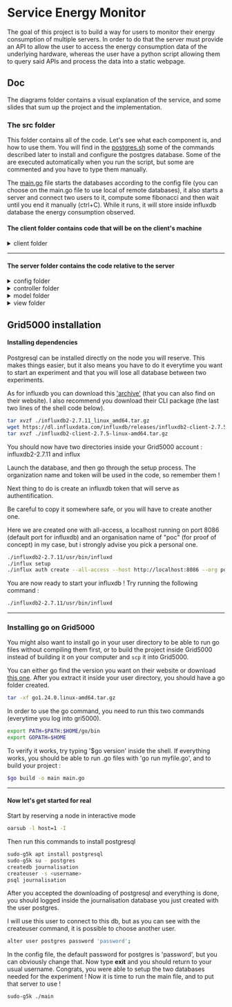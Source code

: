 # Service Energy Monitor

The goal of this project is to build a way for users to monitor their energy consumption of multiple servers. 
In order to do that the server must provide an API to allow the user to access the energy consumption data of the underlying hardware, whereas the user have a python script allowing them to query said APIs and process the data into a static webpage. 


## Doc
The diagrams folder contains a visual explanation of the service, and some slides that sum up the project and the implementation.

### The src folder
This folder contains all of the code. Let's see what each component is, and how to use them. 
You will find in the [postgres.sh](./postgres.sh) some of the commands described later to install and configure the postgres database. Some of the are executed automatically when you run the script, but some are commented and you have to type them manually.   

The [main.go](./main.go) file starts the databases according to the config file (you can choose on the main.go file to use local of remote databases), it also starts a server and connect two users to it, compute some fibonacci and then wait until you end it manually (ctrl+C). While it runs, it will store inside influxdb database the energy consumption observed. 

#### The client folder contains code that will be on the client's machine
<details>
	<summary>   client folder   </summary>	

#### Files: 
['client.css, client.js'](./src/client/client.css) : two files used when creating the final webpage of the client

['client.py'](./src/client/client.py) : the python scrpit responsible for querying the APIs, processing data into (very) beautiful graphs and creating the webpage that is displayed in the end

['fibonacci.go'](./src/client/fibonacci.go) : this bad implementation of fibonacci sequence is used to simulate activity inside the server and create some changes in energy consumption.

['websiteTemplate.htm'](./src/client/websiteTemplate.htm) : this is the base that client.py will use when creating the final html file. 

['website.htm'](./src/client/website.htm) : this is the final file that will be displayed in the client's browser. It is rewritten each time client.py is run. 

['images/'](./src/client/images) : this is the folder where every image created by the python file will be stored, and it is also where the website.htm file will go looking when it needs to display an image. 

</details>

---
#### The server folder contains the code relative to the server


<details>
	<summary> config folder </summary>	

#### Files: 
['config.go'](./src/server/config/config.go) : this file contains all the constants about databases, that's where you should put your usernames, passwords, urls relative to your own databases. 

</details>
<details>
	<summary>   controller folder   </summary>	

#### Files: 
['controller.go'](./src/server/controller/controller.go) : this is one of the core elements of this project. The controller file is responsible for querying data from the model, process it, and return it as gin handler functions that are called when accessing the right endpoints. 

['linuxConsumption.go'](./src/server/controller/linuxConsumption.go) : this file is responsible for getting the energy consumption of the hardware when running on linux machines. It uses the data provided by intel-rapl, so the hardware needs to have this feature. Also because of this, it needs root privileges which means you have to compile the whole project and launch it with <em>sudo ./main</em>. More on this below on the how to use paragraph. 

['readCSV.go'](./src/server/controller/readCSV.go) : this file was originally thought in order to use this project with ['DEMETER'](https://github.com/Constellation-Group/Demeter) and to base the data consumption on DEMETER csv files. However, it can basically work with any csv given some conditions : it needs to be ";" separated values instead of "," (this is a single character to change in the code, so in reality it's not a big deal), the first column needs to be the UNIX time when the data was retrieved, the last column needs to be the total amount of energy consumed (in mWh) by the concerned process, and finally the last row of each batch of data must end with a row with the name 'CPU Energy' on the second column. 

</details>
<details>
  <summary>  model folder </summary>
  
#### Files:
['getPostgres.go'](./src/server/model/getPostgres.go) : contains all the functions to retrieve data from the postgres database, for example functions to get users, time ranges, or links. 

['updatePostgres.go'](./src/server/model/updatePostgres.go) : this one also take care of the postgres database, but this time it contains functions to modify the database (reseting the db, creating the tables, deleting users, logging users connection...)

['modelInflux.go'](./src/server/model/modelInflux.go) : you will find in this file all that is needed to retrieve specific data from the Timeseries Influx database (used to store the energy values, if you needed a reminder).
</details>
<details>
  <summary>  view folder </summary>

  #### Files:   
  ['routes.go'](./src/server/view/routes.go) : its only role is to create the endpoints necessary when simulating a server, and to associate the right functions with the right endpoints.
</details>


##  Grid5000 installation
#### Installing dependencies

Postgresql can be installed directly on the node you will reserve. This makes things easier, but it also means you have to do it everytime you want to start an experiment and that you will lose all database between two experiments. 

As for influxdb you can download this ['archive'](./dependencies/influxdb2-2.7.11_linux_amd64.tar.gz) (that you can also find on their website). 
I also recommend you download their CLI package (the last two lines of the shell code below). 
```sh
tar xvzf ./influxdb2-2.7.11_linux_amd64.tar.gz
wget https://dl.influxdata.com/influxdb/releases/influxdb2-client-2.7.5-linux-amd64.tar.gz
tar xvzf ./influxdb2-client-2.7.5-linux-amd64.tar.gz
```
You should now have two directories inside your  Grid5000 account : influxdb2-2.7.11 and influx

Launch the database, and then go through the setup process. The organization name and token will be used in the code, so remember them !

Next thing to do is create an influxdb token that will serve as authentification. 

Be careful to copy it somewhere safe, or you will have to create another one.

Here we are created one with all-access, a localhost running on port 8086 (default port for influxdb) and an organisation name of "poc" (for proof of concept) in my case, but i strongly advise you pick a personal one. 

```sh
./influxdb2-2.7.11/usr/bin/influxd
./influx setup
./influx auth create --all-access --host http://localhost:8086 --org poc
```

You are now ready to start your influxdb ! Try running the following command : 

```sh
./influxdb2-2.7.11/usr/bin/influxd
```

---
### Installing go on  Grid5000
You might also want to install go in your user directory to be able to run go files without compiling them first, or to build the project inside  Grid5000 instead of building it on your computer and `scp` it into  Grid5000.

You can either go find the version you want on their website or download [this one](./dependencies/go1.24.0.linux-amd64.tar.gz). After you extract it inside your user directory, you should have a go folder created. 
```sh 
tar -xf go1.24.0.linux-amd64.tar.gz
```
In order to use the go command, you need to run this two commands (everytime you log into gri5000).
```sh
export PATH=$PATH:$HOME/go/bin
export GOPATH=$HOME
```
To verify it works, try typing '$go version' inside the shell. 
If everything works, you should be able to run .go files with 'go run myfile.go', and to build your project : 
```sh
$go build -o main main.go
```


---

#### Now let's get started for real 

Start by reserving a node in interactive mode 

```sh
oarsub -l host=1 -I
```

Then run this commands to install postgresql 

```sh
sudo-g5k apt install postgresql
sudo-g5k su - postgres
createdb journalisation
createuser -s <username>
psql journalisation
```

After you accepted the downloading of postgresql and everything is done, you should logged inside the journalisation database you just created with the user postgres. 

I will use this user to connect to this db, but as you can see with the createuser command, it is possible to choose another user. 

```sh
alter user postgres password 'password';
```
In the config file, the default password for postgres is 'password', but you can obviously change that. 
Now type <b>exit</b> and you should return to your usual username. 
Congrats, you were able to setup the two databases needed for the experiment ! 
Now it is time to run the main file, and to put that server to use !
```sh
sudo-g5k ./main
```
